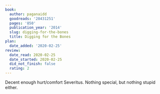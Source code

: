 ```yaml
---
book:
  author: paganaidd
  goodreads: '28431251'
  pages: '850'
  publication_year: '2014'
  slug: digging-for-the-bones
  title: Digging for the Bones
plan:
  date_added: '2020-02-25'
review:
  date_read: 2020-02-25
  date_started: 2020-02-25
  did_not_finish: false
  rating: 2
---
```


Decent enough hurt/comfort Severitus. Nothing special, but nothing stupid either.
